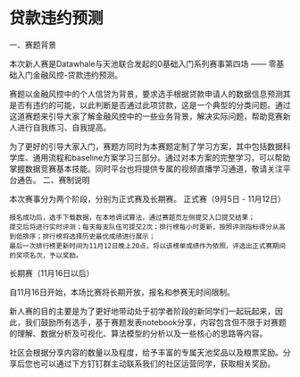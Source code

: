 # 贷款违约预测
一、赛题背景

本次新人赛是Datawhale与天池联合发起的0基础入门系列赛事第四场 —— 零基础入门金融风控-贷款违约预测。

赛题以金融风控中的个人信贷为背景，要求选手根据贷款申请人的数据信息预测其是否有违约的可能，以此判断是否通过此项贷款，这是一个典型的分类问题。通过这道赛题来引导大家了解金融风控中的一些业务背景，解决实际问题，帮助竞赛新人进行自我练习、自我提高。

为了更好的引导大家入门，赛题方同时为本赛题定制了学习方案，其中包括数据科学库、通用流程和baseline方案学习三部分。通过对本方案的完整学习，可以帮助掌握数据竞赛基本技能。同时平台也将提供专属的视频直播学习通道，敬请关注平台通告。
二、赛制说明

本次赛事分为两个阶段，分别为正式赛及长期赛。
正式赛（9月5日 - 11月12日）

    报名成功后，选手下载数据，在本地调试算法，通过赛题页左侧提交入口提交结果；
    提交后将进行实时评测；每天每支队伍可提交2次；排行榜每小时更新，按照评测指标得分从高到低排序；排行榜将选择历史最优成绩进行展示；
    最后一次排行榜更新时间为11月12日晚上20点，将以该榜单成绩作为依照，评选出正式赛期间的奖项名次，予以奖励。

长期赛（11月16日以后）

自11月16日开始，本场比赛将长期开放，报名和参赛无时间限制。

新人赛的目的主要是为了更好地带动处于初学者阶段的新同学们一起玩起来，因此，我们鼓励所有选手，基于赛题发表notebook分享，内容包含但不限于对赛题的理解、数据分析及可视化、算法模型的分析以及一些核心的思路等内容。

社区会根据分享内容的数量以及程度，给予丰富的专属天池奖品以及粮票奖励。分享后您也可以通过下方钉钉群主动联系我们的社区运营同学，获取相关奖励。
